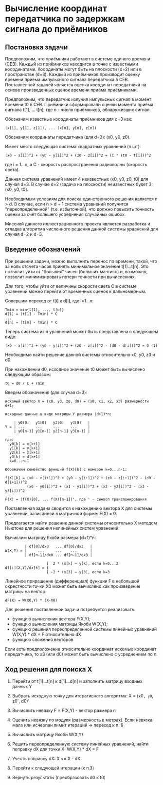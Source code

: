 ﻿Вычисление координат передатчика по задержкам сигнала до приёмников
===================================================================

## Постановка задачи

Предположим, что приёмники работают в системе единого времени (СЕВ).
Каждый из приёмников находится в точке с известными координатами.
Координаты могут быть на плоскости (d=2) или в пространстве (d=3).
Каждый из приёмников производит оценку времени приёма импульсного
сигнала передатчика в СЕВ.
Поставленной задачей является оценка координат передатчика на
основе произведенных оценок времени приёма приёмниками.

Предположим, что передатчик излучил импульсных сигнал в момент
времени t0 в СЕВ. Приёмники сформировали оценки момента приёма
сигнала t[1], ... t[n], где n - число приёмников, обнаруживших сигнал.

Обозначим известные координаты приёмников для d=3 как:
```
(x[1], y[1], z[1]), ... (x[n], y[n], z[n])
```

Обозначим координаты передатчика (для d=3): (x0, y0, z0).

Имеет место следующая система квадратных уравнений (n шт):
```
(x0 - x[i])^2 + (y0 - y[i])^2 + (z0 - z[i])^2 = (C * (t0 - t[i]))^2
```
где i = 1...n, а C - скорость распространения радиоволны (скорость света).

Данная система уравнений имеет 4 неизвестных (x0, y0, z0, t0) для случая d=3.
В случае d=2 (задача на плоскости) неизвестных будет 3: (x0, y0, t0).

Необходимым условиям для поиска единственного решения является n > d.
В случае, если n > d + 1 система уравнений получится "переопределенной"
(т.е. избыточной), что должно повысить точность оценки за счёт большего
усреднения случайных ошибок.

Миссией данного иллюстрационного проекта является разработка и отладка
алгоритма численного решения данной системы уравнений для случая d=2 и d=3.

## Введение обозначений

При решении задачи, можно выполнить перенос по времени, такой, что
за ноль отсчета часов принять минимальное  значение t[1]...t[n].
Это позволит уйти от "больших" чисел (больших мантисс) и, возможно,
позволит минимизировать потери точности при вычислениях.

Для того, чтобы уйти от величины скорости света C в системе уравнений можно
перейти от временных оценок к дальномерным.

Совершим переход от t[i] к d[i], где i=1...n:
```
Tmin = min{t[1], ..., t[n]}
d[1] = (t[1] - Tmin) * C
...
d[n] = (t[n] - Tmin) * C
```

Теперь система из n уравнений может быть представлена в следующем виде:
```
(x0 - x[i])^2 + (y0 - y[i])^2 + (z0 - z[i])^2 - (d0 - d[i]))^2 = 0 (1)
```
Необходимо найти решение данной системы относительно x0, y0, z0 и d0.

При нахождении d0, исходное значение t0 может быть вычислено следующим образом:
```
t0 = d0 / C + Tmin
```

Введем обозначения (для случая d=3):
```
искомый вектор X = (x0, y0, z0, d0) = (x0, x1, x2, x3) размерности d+1;

исходные данные в виде матрицы Y размера (d+1)*n:

    | y0[0]   y1[0]   y2[0]   y3[0]   |
Y = | ...     ...     ...     ...     |
    | y0[n-1] y1[n-1] y2[n-1] y3[n-1] |

где:
  y0[k] = x[k+1]
  y1[k] = y[k+1]
  y2[k] = z[k+1]
  y3[k] = d[k+1]
  k=0...n-1
  
Обозначим семейство функций f(X)[k] с номером k=0...n-1:

f(X)[k] = (x0 - x[i+1])^2 + (y0 - y[i+1])^2 + (z0 - z[i+1])^2 - (d0 - d[i+1]))^2
          (x0 - y0[i])^2 + (x1 - y1[i])^2 + (x2 - y2[i])^2 - (x3 - y3[i]))^2

F(X) = (f(X)[0], ... f(X)[n-1])', где ' - символ транспонирования
```
Поставленная задача сводится к нахождению вектора X для системы уравнений,
записанной в матричной форме: F(X) = 0.

Предлагается найти решение данной системы относительно X
методом Ньютона для решения нелинейных систем уравнений.

Вычислим матрицу Якоби размера (d+1)*n:
```
         | df[0]/dx0   ... df[0]/dx3   |
W(X,Y) = |     ...     ...    ...      |
         | df[n-1]/dx0 ... df[n-1]/dx3 |

                   {  2 * (x[k] — y[k], если k=0...2
df[i](X,Y)/dx[k] = {
                   { -2 * (x[3] — y[3], если k=3

```
Линейное приращение (дифференциал) функции F в небольшой окрестности точки
X0 может быть вычислено как произведение матрицы на вектор:
```
dF(X) = W(X0,Y) * (X-X0)
```

Для решения поставленной задачи потребуется реализовать:
 * функцию вычисления вектора F(X,Y);
 * функцию вычисления матрицы Якоби W(X,Y);
 * функцию решения переопределенной системы линейных уравнений
   W(X,Y) * dX = F относительно dX
 * функцию сложения векторов

Если есть предположение относительно координат искомых координат передатчика,
то x3 (или d0) может быть вычислено c усреднением по n.

## Ход решения для поиска X

1. Перейти от t[1]...t[n] к d[1]...d[n] и заполнить матрицу входных данных Y

2. Выбрать исходную точку для итеративного алгоритма: X = (x0`, y0`, z0`, d0)'

3. Вычислить невязку F = F(X,Y) - вектор размера n

4. Оценить невязку по модуля (размерность в метрах).
   Если невязка мала или исчерпан лимит итераций -> переход к п. 9

5. Вычислить матрицу Якоби W(X,Y)

6. Решить переопределенную систему линейных уравнений,
   найти поправку dX для точки X:  W(X,Y) * dX = F

7. Учесть поправку dX: X <= X - dX

8. Перейти к следующей итерации (к п.3)

9. Вернуть результаты (преобразовать d0 к t0)
